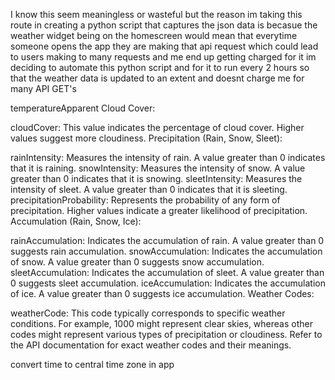 I know this seem meaningless or wasteful but the reason im taking this route in creating a python script that captures the json data is becasue the weather widget being on the homescreen would mean that 
everytime someone opens the app they are making that api request which could lead to users making to many requests and me end up getting charged for it 
im deciding to automate this python script and for it to run every 2 hours so that the weather data is updated to an extent and doesnt charge me for many API GET's

temperatureApparent
Cloud Cover:

cloudCover: This value indicates the percentage of cloud cover. Higher values suggest more cloudiness.
Precipitation (Rain, Snow, Sleet):

rainIntensity: Measures the intensity of rain. A value greater than 0 indicates that it is raining.
snowIntensity: Measures the intensity of snow. A value greater than 0 indicates that it is snowing.
sleetIntensity: Measures the intensity of sleet. A value greater than 0 indicates that it is sleeting.
precipitationProbability: Represents the probability of any form of precipitation. Higher values indicate a greater likelihood of precipitation.
Accumulation (Rain, Snow, Ice):

rainAccumulation: Indicates the accumulation of rain. A value greater than 0 suggests rain accumulation.
snowAccumulation: Indicates the accumulation of snow. A value greater than 0 suggests snow accumulation.
sleetAccumulation: Indicates the accumulation of sleet. A value greater than 0 suggests sleet accumulation.
iceAccumulation: Indicates the accumulation of ice. A value greater than 0 suggests ice accumulation.
Weather Codes:

weatherCode: This code typically corresponds to specific weather conditions. For example, 1000 might represent clear skies, whereas other codes might represent various types of precipitation or cloudiness. Refer to the API documentation for exact weather codes and their meanings.

convert time to central time zone in app